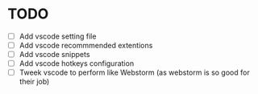 # TODO
- [ ] Add vscode setting file
- [ ] Add vscode recommmended extentions
- [ ] Add vscode snippets
- [ ] Add vscode hotkeys configuration
- [ ] Tweek vscode to perform like Webstorm (as webstorm is so good for their job)